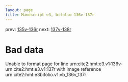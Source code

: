 ```yaml
---
layout: page
title: Manuscript e3, bifolio 136v-137r
---
```


prev: [135v-136r](../135v-136r/) next: [137v-138r](../137v-138r/)

# Bad data

Unable to format page for line urn:cite2:hmt:e3.v1:136v-urn:cite2:hmt:e3.v1:137r with image reference urn:cite2:hmt:e3bifolio.v1:vb_136v_137r
